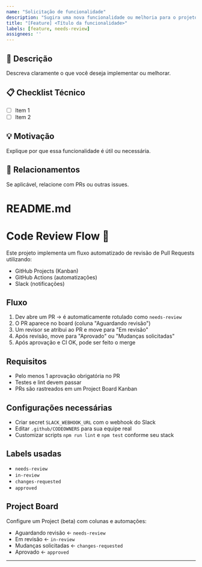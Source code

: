 ```yaml
---
name: "Solicitação de funcionalidade"
description: "Sugira uma nova funcionalidade ou melhoria para o projeto."
title: "[Feature] <Título da funcionalidade>"
labels: [feature, needs-review]
assignees: ''
---
```


## 🎯 Descrição
Descreva claramente o que você deseja implementar ou melhorar.

## 📋 Checklist Técnico
- [ ] Item 1
- [ ] Item 2

## 💡 Motivação
Explique por que essa funcionalidade é útil ou necessária.

## 🔗 Relacionamentos
Se aplicável, relacione com PRs ou outras issues.


# README.md
# Code Review Flow 🚀

Este projeto implementa um fluxo automatizado de revisão de Pull Requests utilizando:
- GitHub Projects (Kanban)
- GitHub Actions (automatizações)
- Slack (notificações)

## Fluxo
1. Dev abre um PR → é automaticamente rotulado como `needs-review`
2. O PR aparece no board (coluna "Aguardando revisão")
3. Um revisor se atribui ao PR e move para "Em revisão"
4. Após revisão, move para "Aprovado" ou "Mudanças solicitadas"
5. Após aprovação e CI OK, pode ser feito o merge

## Requisitos
- Pelo menos 1 aprovação obrigatória no PR
- Testes e lint devem passar
- PRs são rastreados em um Project Board Kanban

## Configurações necessárias
- Criar secret `SLACK_WEBHOOK_URL` com o webhook do Slack
- Editar `.github/CODEOWNERS` para sua equipe real
- Customizar scripts `npm run lint` e `npm test` conforme seu stack

## Labels usadas
- `needs-review`
- `in-review`
- `changes-requested`
- `approved`

## Project Board
Configure um Project (beta) com colunas e automações:
- Aguardando revisão ← `needs-review`
- Em revisão ← `in-review`
- Mudanças solicitadas ← `changes-requested`
- Aprovado ← `approved`

---